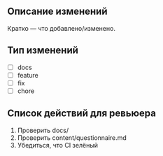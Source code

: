 ## Описание изменений
Кратко — что добавлено/изменено.

## Тип изменений
- [ ] docs
- [ ] feature
- [ ] fix
- [ ] chore

## Список действий для ревьюера
1. Проверить docs/
2. Проверить content/questionnaire.md
3. Убедиться, что CI зелёный


